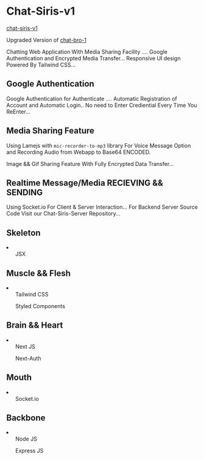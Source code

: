 # Chat-Siris-v1 

[chat-siris-v1](https://chat-siris-v1.vercel.app)

Upgraded Version of [chat-bro-1](https://github.com/thejas-dev/Chat-Bro-Web-App)

Chatting Web Application With Media Sharing Facility .... Google Authentication and Encrypted Media Transfer... Responsive UI design Powered By Tailwind CSS... 

## Google Authentication

Google Authentication for Authenticate .... Automatic Registration of Account and Automatic Login.. No need to Enter Crediential Every Time You ReEnter...


## Media Sharing Feature

Using Lamejs with `mic-recorder-to-mp3` library For Voice Message Option and Recording Audio from Webapp to Base64 ENCODED.

Image && Gif Sharing Feature With Fully Encrypted Data Transfer... 

## Realtime Message/Media RECIEVING && SENDING

Using Socket.io For Client & Server Interaction... For Backend Server Source Code Visit our Chat-Siris-Server Repository...

## Skeleton
<li>
	<ul>JSX</ul>
</li>

## Muscle && Flesh
<li>
	<ul>Tailwind CSS</ul>
	<ul>Styled Components</ul>
</li>

## Brain && Heart
<li>
	<ul>Next JS</ul>
	<ul>Next-Auth</ul>
</li>

## Mouth
<li>
	<ul>Socket.io</ul>
</li>

## Backbone
<li>
	<ul>Node JS</ul>
	<ul>Express JS</ul>
</li>

